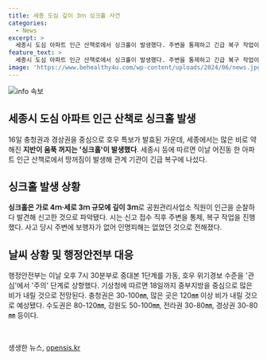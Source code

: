 ```yaml
---
title: 세종 도심 깊이 3ｍ 싱크홀 사건
categories:
  - News
excerpt: >
  세종시 도심 아파트 인근 산책로에서 싱크홀이 발생했다. 주변을 통제하고 긴급 복구 작업이 진행 중이며, 다행히 인명피해는 없었다. 이로 인해 행정안전부는 중대본 1단계를 가동하여 호우 위기경보 수준을 관심에서 주의 단계로 상향했으며, 기상청은 중부지방을 중심으로 18일까지 많은 비가 내릴 것으로 예상했다. (150자)
feature_text: >
  세종시 도심 아파트 인근 산책로에서 싱크홀이 발생했다. 주변을 통제하고 긴급 복구 작업이 진행 중이며, 다행히 인명피해는 없었다. 이로 인해 행정안전부는 중대본 1단계를 가동하여 호우 위기경보 수준을 관심에서 주의 단계로 상향했으며, 기상청은 중부지방을 중심으로 18일까지 많은 비가 내릴 것으로 예상했다. (150자)
image: 'https://www.behealthy4u.com/wp-content/uploads/2024/06/news.jpg'
---
```


<p><img src="https://www.behealthy4u.com/wp-content/uploads/2024/06/news.jpg" alt="info 속보" /></p>

<h2 data-ke-size="size26">세종시 도심 아파트 인근 산책로 싱크홀 발생</h2>

<p data-ke-size="size16">16일 충청권과 경상권을 중심으로 호우 특보가 발효된 가운데, 세종에서는 많은 비로 약해진 <b>지반이 움푹 꺼지는 '싱크홀'이 발생했다</b>. 세종시 등에 따르면 이날 어진동 한 아파트 인근 산책로에서 땅꺼짐이 발생해 관계 기관이 긴급 복구에 나섰다. </p>

<h2 data-ke-size="size26">싱크홀 발생 상황</h2>

<p data-ke-size="size16"><b>싱크홀은 가로 4ｍ·세로 3ｍ 규모에 깊이 3ｍ</b>로 공원관리사업소 직원이 인근을 순찰하다 발견해 신고한 것으로 파악됐다. 시는 신고 접수 직후 주변을 통제, 복구 작업을 진행했다. 사고 당시 주변에 보행자가 없어 인명피해는 없었던 것으로 전해졌다. </p>

<h2 data-ke-size="size26">날씨 상황 및 행정안전부 대응</h2>

<p data-ke-size="size16">행정안전부는 이날 오후 7시 30분부로 중대본 1단계를 가동, 호우 위기경보 수준을 '관심'에서 '주의' 단계로 상향했다. 기상청에 따르면 18일까지 중부지방을 중심으로 많은 비가 내릴 것으로 전망된다. 충청권은 30-100㎜, 많은 곳은 120㎜ 이상 비가 내릴 것으로 예상됐다. 수도권은 80-120㎜, 강원도 50-100㎜, 전라권 30-80㎜, 경상권 30-80㎜ 등이다. </p>

<p data-ke-size="size16">&nbsp;</p>
생생한 뉴스, <a href="https://opensis.kr" rel="dofollow">opensis.kr</a>



